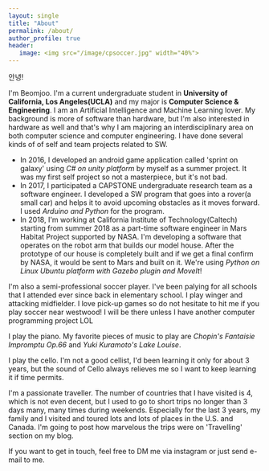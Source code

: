 ```yaml
---
layout: single
title: "About"
permalink: /about/
author_profile: true
header:
   image: <img src="/image/cpsoccer.jpg" width="40%">
---
```



안녕!

   I'm Beomjoo. I'm a current undergraduate student in **University of California, Los Angeles(UCLA)** and my major is **Computer Science & Engineering**. I am an Artificial Intelligence and Machine Learning lover. My background is more of software than hardware, but I'm also interested in hardware as well and that's why I am majoring an interdisciplinary area on both computer science and computer engineering. I have done several kinds of of self and team projects related to SW.

  + In 2016, I developed an android game application called 'sprint on galaxy' using *C# on unity platform* by myself as a summer project. It was my first self project so not a masterpiece, but it's not bad.
  + In 2017, I participated a CAPSTONE undergraduate research team as a software engineer. I developed a SW program that goes into a rover(a small car) and helps it to avoid upcoming obstacles as it moves forward. I used *Arduino and Python* for the program.
  + In 2018, I'm working at California Institute of Technology(Caltech) starting from summer 2018 as a part-time software engineer in Mars Habitat Project supported by NASA. I'm developing a software that operates on the robot arm that builds our model house. After the prototype of our house is completely built and if we get a final confirm by NASA, it would be sent to Mars and built on it. We're using *Python on Linux Ubuntu platform with Gazebo plugin and MoveIt*!

   
   I'm also a semi-professional soccer player. I've been palying for all schools that I attended ever since back in elementary school. I play winger and attacking midfielder. I love pick-up games so do not hesitate to hit me if you play soccer near westwood! I will be there unless I have another computer programming project LOL

   I play the piano. My favorite pieces of music to play are *Chopin's Fantaisie Impromptu Op.66* and *Yuki Kuramoto's Lake Louise*.
   
   I play the cello. I'm not a good cellist, I'd been learning it only for about 3 years, but the sound of Cello always relieves me so I want to keep learning it if time permits.
   
   I'm a passionate traveller. The number of countries that I have visited is 4, which is not even decent, but I used to go to short trips no longer than 3 days many, many times during weekends. Especially for the last 3 years, my family and I visited and toured lots and lots of places in the U.S. and Canada. I'm going to post how marvelous the trips were on 'Travelling' section on my blog.

   If you want to get in touch, feel free to DM me via instagram or just send e-mail to me.
